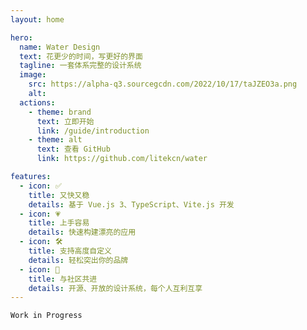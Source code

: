 ```yaml
---
layout: home

hero:
  name: Water Design
  text: 花更少的时间，写更好的界面
  tagline: 一套体系完整的设计系统
  image:
    src: https://alpha-q3.sourcegcdn.com/2022/10/17/taJZEO3a.png
    alt: 
  actions:
    - theme: brand
      text: 立即开始
      link: /guide/introduction
    - theme: alt
      text: 查看 GitHub
      link: https://github.com/litekcn/water

features:
  - icon: ✅
    title: 又快又稳
    details: 基于 Vue.js 3、TypeScript、Vite.js 开发
  - icon: 💗
    title: 上手容易
    details: 快速构建漂亮的应用
  - icon: 🛠️
    title: 支持高度自定义
    details: 轻松突出你的品牌
  - icon: 🎯
    title: 与社区共进
    details: 开源、开放的设计系统，每个人互利互享
---
```


`Work in Progress`
